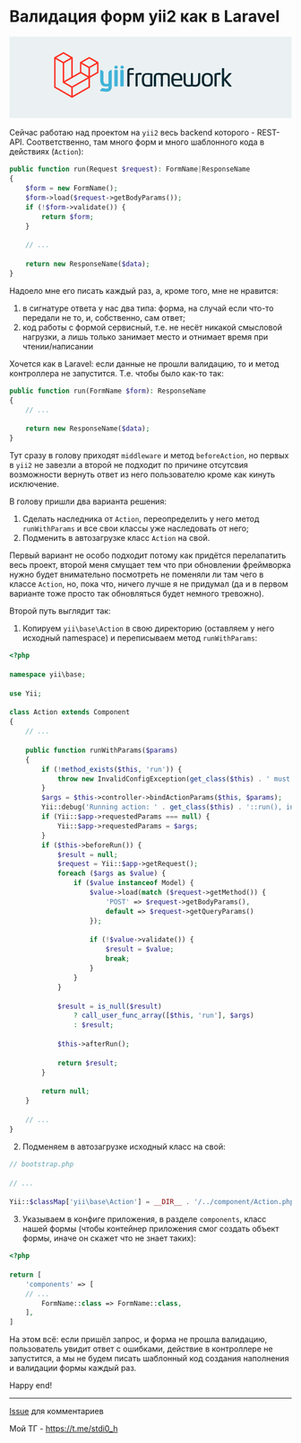 # Валидация форм yii2 как в Laravel

![alt text](../assets/laravel-form-in-yii2/laryii2-form.png)

Сейчас работаю над проектом на `yii2` весь backend которого - REST-API.
Соответственно, там много форм и много шаблонного кода в действиях (`Action`):

```php
public function run(Request $request): FormName|ResponseName
{
    $form = new FormName();
    $form->load($request->getBodyParams());
    if (!$form->validate()) {
        return $form;
    }

    // ...

    return new ResponseName($data);
}
```

Надоело мне его писать каждый раз, а, кроме того, мне не нравится:
1) в сигнатуре ответа у нас два типа: форма, на случай если что-то передали не то, и, собственно, сам ответ;
2) код работы с формой сервисный, т.е. не несёт никакой смысловой нагрузки, а лишь только занимает место и отнимает время при чтении/написании

Хочется как в Laravel: если данные не прошли валидацию, то и метод контроллера не запустится.
Т.е. чтобы было как-то так:

```php
public function run(FormName $form): ResponseName
{
    // ...

    return new ResponseName($data);
}
```

Тут сразу в голову приходят `middleware` и метод `beforeAction`, но первыx в `yii2` не завезли а второй не подходит по причине отсутсвия возможности вернуть ответ из него пользователю кроме как кинуть исключение.

В голову пришли два варианта решения:

1) Сделать наследника от `Action`, переопределить у него метод `runWithParams` и все свои классы уже наследовать от него;
2) Подменить в автозагрузке класс `Action` на свой.

Первый вариант не особо подходит потому как придётся перелапатить весь проект, 
второй меня смущает тем что при обновлении фреймворка нужно будет внимательно посмотреть не поменяли ли там чего в классе `Action`, 
но, пока что, ничего лучше я не придумал (да и в первом варианте тоже просто так обновляться будет немного тревожно).

Второй путь выглядит так:

1) Копируем `yii\base\Action` в свою директорию (оставляем у него исходный namespace) и переписываем метод `runWithParams`:

```php
<?php

namespace yii\base;

use Yii;

class Action extends Component
{
    // ... 

    public function runWithParams($params)
    {
        if (!method_exists($this, 'run')) {
            throw new InvalidConfigException(get_class($this) . ' must define a "run()" method.');
        }
        $args = $this->controller->bindActionParams($this, $params);
        Yii::debug('Running action: ' . get_class($this) . '::run(), invoked by ' . get_class($this->controller), __METHOD__);
        if (Yii::$app->requestedParams === null) {
            Yii::$app->requestedParams = $args;
        }
        if ($this->beforeRun()) {
            $result = null;
            $request = Yii::$app->getRequest();
            foreach ($args as $value) {
                if ($value instanceof Model) {
                    $value->load(match ($request->getMethod()) {
                        'POST' => $request->getBodyParams(),
                        default => $request->getQueryParams()
                    });

                    if (!$value->validate()) {
                        $result = $value;
                        break;
                    }
                }
            }

            $result = is_null($result)
                ? call_user_func_array([$this, 'run'], $args)
                : $result;

            $this->afterRun();

            return $result;
        }

        return null;
    }

    // ... 
}
```

2) Подменяем в автозагрузке исходный класс на свой:

```php
// bootstrap.php

// ...

Yii::$classMap['yii\base\Action'] = __DIR__ . '/../component/Action.php';
```

3) Указываем в конфиге приложения, в разделе `components`, класс нашей формы (чтобы контейнер приложения смог создать объект формы, иначе он скажет что не знает таких):

```php
<?php

return [
    'components' => [
	// ...
        FormName::class => FormName::class,
    ],
]
```

На этом всё: если пришёл запрос, и форма не прошла валидацию, пользователь увидит ответ с ошибками, действие в контроллере не запустится, а мы не будем писать шаблонный код создания наполнения и валидации формы каждый раз. 

Happy end!

---

[Issue](https://github.com/4irik/log/issues/4) для комментариев

Мой ТГ - https://t.me/stdi0_h
